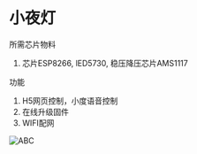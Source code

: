 # 小夜灯

所需芯片物料

1. 芯片ESP8266, lED5730, 稳压降压芯片AMS1117

功能

1. H5网页控制，小度语音控制
2. 在线升级固件
3. WIFI配网

![ABC](http://www.baidu.com/img/bdlogo.png)